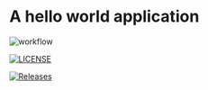 # A hello world application

![workflow](https://github.com/fdcoull/set08103_labs/actions/workflows/main.yml/badge.svg)

[![LICENSE](https://img.shields.io/github/license/fdcoull/set08103_labs?style=flat-square)](https://github.com/fdcoull/set08103_labs/blob/master/LICENSE)

[![Releases](https://img.shields.io/github/release/fdcoull/set08103_labs/all.svg?style=flat-square)](https://github.com/fdcoull/set08103_labs/releases)


